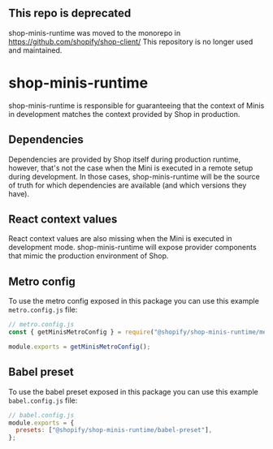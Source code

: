 ## This repo is deprecated

shop-minis-runtime was moved to the monorepo in https://github.com/shopify/shop-client/
This repository is no longer used and maintained.

# shop-minis-runtime

shop-minis-runtime is responsible for guaranteeing that the context of Minis in development matches the context provided by Shop in production.

## Dependencies

Dependencies are provided by Shop itself during production runtime, however, that's not the case when the Mini is executed in a remote setup during development. In those cases, shop-minis-runtime will be the source of truth for which dependencies are available (and which versions they have).

## React context values

React context values are also missing when the Mini is executed in development mode. shop-minis-runtime will expose provider components that mimic the production environment of Shop.

## Metro config

To use the metro config exposed in this package you can use this example `metro.config.js` file:

```js
// metro.config.js
const { getMinisMetroConfig } = require("@shopify/shop-minis-runtime/metro-config");

module.exports = getMinisMetroConfig();
```

## Babel preset

To use the babel preset exposed in this package you can use this example `babel.config.js` file:

```js
// babel.config.js
module.exports = {
  presets: ["@shopify/shop-minis-runtime/babel-preset"],
};
```
